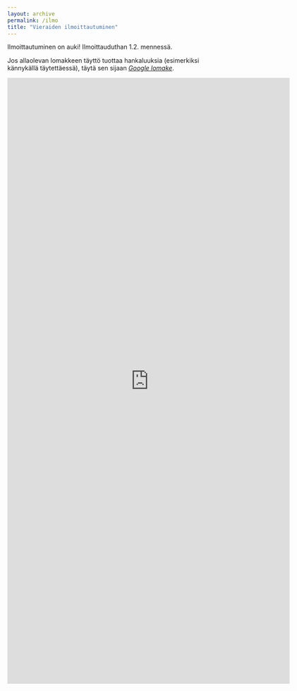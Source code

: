 ```yaml
---
layout: archive
permalink: /ilmo
title: "Vieraiden ilmoittautuminen"
---
```


Ilmoittautuminen on auki! Ilmoittauduthan 1.2. mennessä.

Jos allaolevan lomakkeen täyttö tuottaa hankaluuksia (esimerkiksi kännykällä täytettäessä), täytä sen sijaan <u><i><a href="https://forms.gle/QoWSTzyL7tSm6HeJ6">Google lomake</a></i></u>.

<iframe src="https://docs.google.com/forms/d/e/1FAIpQLSc3oZw0y4CJyvZukEIp0_mZZ3cVVZDAKcQ4aaGpTEyDKgAV-A/viewform?embedded=true" width="640" height="1375" frameborder="0" marginheight="0" marginwidth="0">Ladataan…</iframe>
